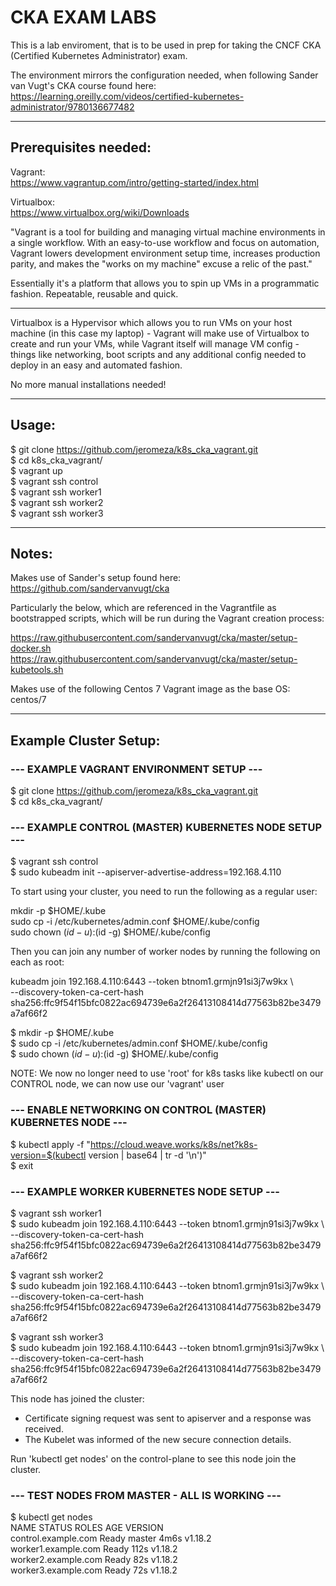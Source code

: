 # CKA EXAM LABS

This is a lab enviroment, that is to be used in prep for taking the CNCF CKA (Certified Kubernetes Administrator) exam.

The environment mirrors the configuration needed, when following Sander van Vugt's CKA course found here:
https://learning.oreilly.com/videos/certified-kubernetes-administrator/9780136677482

-------------------------
Prerequisites needed:
-------------------------
Vagrant:  
https://www.vagrantup.com/intro/getting-started/index.html

Virtualbox:  
https://www.virtualbox.org/wiki/Downloads  
  
"Vagrant is a tool for building and managing virtual machine environments in a single workflow. With an easy-to-use workflow and focus on automation, Vagrant lowers development environment setup time, increases production parity, and makes the "works on my machine" excuse a relic of the past."

Essentially it's a platform that allows you to spin up VMs in a programmatic fashion. Repeatable, reusable and quick.

---

Virtualbox is a Hypervisor which allows you to run VMs on your host machine (in this case my laptop) - Vagrant will make use of Virtualbox to create and run your VMs, while Vagrant itself will manage VM config - things like networking, boot scripts and any additional config needed to deploy in an easy and automated fashion.

No more manual installations needed!  

-------------------------
Usage:
-------------------------
$ git clone https://github.com/jeromeza/k8s_cka_vagrant.git  
$ cd k8s_cka_vagrant/  
$ vagrant up    
$ vagrant ssh control   
$ vagrant ssh worker1  
$ vagrant ssh worker2  
$ vagrant ssh worker3  

-------------------------
Notes:
-------------------------
Makes use of Sander's setup found here:
https://github.com/sandervanvugt/cka

Particularly the below, which are referenced in the Vagrantfile as bootstrapped scripts, which will be run during the Vagrant creation process:

https://raw.githubusercontent.com/sandervanvugt/cka/master/setup-docker.sh
https://raw.githubusercontent.com/sandervanvugt/cka/master/setup-kubetools.sh

Makes use of the following Centos 7 Vagrant image as the base OS:  
centos/7

-------------------------
Example Cluster Setup:
-------------------------

### --- EXAMPLE VAGRANT ENVIRONMENT SETUP ---  
$ git clone https://github.com/jeromeza/k8s_cka_vagrant.git  
$ cd k8s_cka_vagrant/  

### --- EXAMPLE CONTROL (MASTER) KUBERNETES NODE SETUP ---  
$ vagrant ssh control  
$ sudo kubeadm init --apiserver-advertise-address=192.168.4.110  
  
To start using your cluster, you need to run the following as a regular user:  
  
  mkdir -p $HOME/.kube  
  sudo cp -i /etc/kubernetes/admin.conf $HOME/.kube/config  
  sudo chown $(id -u):$(id -g) $HOME/.kube/config  
  
Then you can join any number of worker nodes by running the following on each as root:  
  
kubeadm join 192.168.4.110:6443 --token btnom1.grmjn91si3j7w9kx \  
    --discovery-token-ca-cert-hash sha256:ffc9f54f15bfc0822ac694739e6a2f26413108414d77563b82be3479a7af66f2  
  
$ mkdir -p $HOME/.kube  
$ sudo cp -i /etc/kubernetes/admin.conf $HOME/.kube/config  
$ sudo chown $(id -u):$(id -g) $HOME/.kube/config  
  
NOTE: We now no longer need to use 'root' for k8s tasks like kubectl on our CONTROL node, we can now use our 'vagrant' user  
  
### --- ENABLE NETWORKING ON CONTROL (MASTER) KUBERNETES NODE ---  
$ kubectl apply -f "https://cloud.weave.works/k8s/net?k8s-version=$(kubectl version | base64 | tr -d '\n')"  
$ exit  
  
### --- EXAMPLE WORKER KUBERNETES NODE SETUP ---  
$ vagrant ssh worker1  
$ sudo kubeadm join 192.168.4.110:6443 --token btnom1.grmjn91si3j7w9kx \  
    --discovery-token-ca-cert-hash sha256:ffc9f54f15bfc0822ac694739e6a2f26413108414d77563b82be3479a7af66f2  
  
$ vagrant ssh worker2  
$ sudo kubeadm join 192.168.4.110:6443 --token btnom1.grmjn91si3j7w9kx \  
    --discovery-token-ca-cert-hash sha256:ffc9f54f15bfc0822ac694739e6a2f26413108414d77563b82be3479a7af66f2  
  
$ vagrant ssh worker3  
$ sudo kubeadm join 192.168.4.110:6443 --token btnom1.grmjn91si3j7w9kx \  
    --discovery-token-ca-cert-hash sha256:ffc9f54f15bfc0822ac694739e6a2f26413108414d77563b82be3479a7af66f2  

This node has joined the cluster:  
* Certificate signing request was sent to apiserver and a response was received.  
* The Kubelet was informed of the new secure connection details.  
  
Run 'kubectl get nodes' on the control-plane to see this node join the cluster.  
  
### --- TEST NODES FROM MASTER - ALL IS WORKING ---  
$ kubectl get nodes  
NAME                  STATUS   ROLES    AGE    VERSION  
control.example.com   Ready    master   4m6s   v1.18.2  
worker1.example.com   Ready    <none>   112s   v1.18.2  
worker2.example.com   Ready    <none>   82s    v1.18.2  
worker3.example.com   Ready    <none>   72s    v1.18.2  
